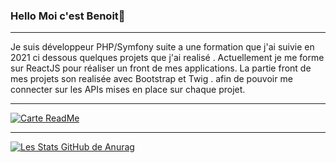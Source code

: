 ### Hello  Moi c'est Benoit👋
-------------  

Je suis développeur PHP/Symfony suite a une formation que j'ai suivie en 2021
ci dessous quelques projets que j'ai realisé . 
Actuellement je me forme sur ReactJS pour réaliser un front de mes applications. 
La partie front de mes projets son realisée avec Bootstrap et Twig .
afin de pouvoir me connecter sur les APIs mises en place sur chaque projet.  

------------------  

[![Carte ReadMe](https://github-readme-stats.vercel.app/api/pin/?username=QUENTINBenoit&repo=Tech_A_Way)](https://techaway.fr)


------------------  
<!--
**QUENTINBenoit/QUENTINBenoit** is a ✨ _special_ ✨ repository because its `README.md` (this file) appears on your GitHub profile.
github.com/QUENTINBenoit/Tech_A_Way)
-->

[![Les Stats GitHub de Anurag](https://github-readme-stats.vercel.app/api?username=QUENTINBenoit&count_private=true&show_icons=true&theme=city_lights&show_icons=true)](https://github.com/anuraghazra/github-readme-stats)
